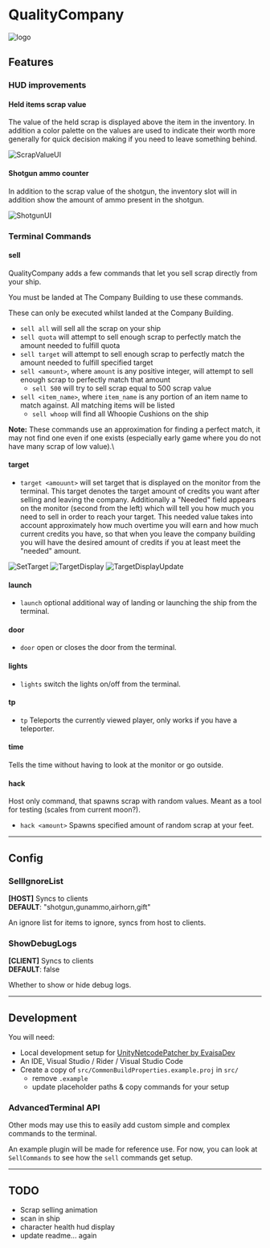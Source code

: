 # QualityCompany

![logo](https://raw.githubusercontent.com/remiX-/QualityCompany/master/assets/logo.png)

## Features

### HUD improvements

#### Held items scrap value

The value of the held scrap is displayed above the item in the inventory. In addition a color palette on the values are used to indicate their worth more generally for quick decision making if you need to leave something behind.

![ScrapValueUI](https://raw.githubusercontent.com/remiX-/QualityCompany/master/assets/ScrapValueUI.jpg)

#### Shotgun ammo counter

In addition to the scrap value of the shotgun, the inventory slot will in addition show the amount of ammo present in the shotgun.

![ShotgunUI](https://raw.githubusercontent.com/remiX-/QualityCompany/master/assets/ShotgunUI.jpg)

### Terminal Commands

#### sell

QualityCompany adds a few commands that let you sell scrap directly from your ship.

You must be landed at The Company Building to use these commands.

These can only be executed whilst landed at the Company Building.

- `sell all` will sell all the scrap on your ship
- `sell quota` will attempt to sell enough scrap to perfectly match the amount needed to fulfill quota
- `sell target` will attempt to sell enough scrap to perfectly match the amount needed to fulfill specified target
- `sell <amount>`, where `amount` is any positive integer, will attempt to sell enough scrap to perfectly match that amount
  - `sell 500` will try to sell scrap equal to 500 scrap value
- `sell <item_name>`, where `item_name` is any portion of an item name to match against. All matching items will be listed
  - `sell whoop` will find all Whoopie Cushions on the ship

**Note:**
These commands use an approximation for finding a perfect match, it may not find one even if one exists (especially early game where you do not have many scrap of low value).\

#### target

- `target <amouunt>` will set target that is displayed on the monitor from the terminal. This target denotes the target amount of credits you want after selling and leaving the company. Additionally a "Needed" field appears on the monitor (second from the left) which will tell you how much you need to sell in order to reach your target. This needed value takes into account approximately how much overtime you will earn and how much current credits you have, so that when you leave the company building you will have the desired amount of credits if you at least meet the "needed" amount.

![SetTarget](https://raw.githubusercontent.com/remiX-/QualityCompany/master/assets/SetTarget.jpg)
![TargetDisplay](https://raw.githubusercontent.com/remiX-/QualityCompany/master/assets/TargetDisplay.jpg)
![TargetDisplayUpdate](https://raw.githubusercontent.com/remiX-/QualityCompany/master/assets/TargetDisplayUpdate.jpg)

#### launch

- `launch` optional additional way of landing or launching the ship from the terminal.

#### door

- `door` open or closes the door from the terminal.

#### lights

- `lights` switch the lights on/off from the terminal.

#### tp

- `tp` Teleports the currently viewed player, only works if you have a teleporter.

#### time

Tells the time without having to look at the monitor or go outside.

#### hack

Host only command, that spawns scrap with random values. Meant as a tool for testing (scales from current moon?).

- `hack <amount>` Spawns specified amount of random scrap at your feet.

---

## Config

### SellIgnoreList

**[HOST]** Syncs to clients\
**DEFAULT**: "shotgun,gunammo,airhorn,gift"

An ignore list for items to ignore, syncs from host to clients.

### ShowDebugLogs

**[CLIENT]** Syncs to clients\
**DEFAULT**: false

Whether to show or hide debug logs.

---

## Development

You will need:

- Local development setup for [UnityNetcodePatcher by EvaisaDev](https://github.com/EvaisaDev/UnityNetcodePatcher)
- An IDE, Visual Studio / Rider / Visual Studio Code
- Create a copy of `src/CommonBuildProperties.example.proj` in `src/`
  - remove `.example`
  - update placeholder paths & copy commands for your setup

### AdvancedTerminal API

Other mods may use this to easily add custom simple and complex commands to the terminal.

An example plugin will be made for reference use. For now, you can look at `SellCommands` to see how the `sell` commands get setup.

---

## TODO

- Scrap selling animation
- scan <item> in ship
- character health hud display
- update readme... again